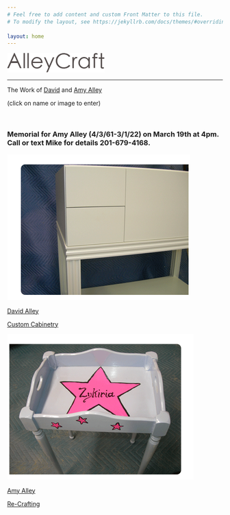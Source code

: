 ```yaml
---
# Feel free to add content and custom Front Matter to this file.
# To modify the layout, see https://jekyllrb.com/docs/themes/#overriding-theme-defaults

layout: home
---
```

<div id="wrapper">

   <p><img src="/images/FrontPageLogo.gif" alt="Alley Craft Designs" width="227" height="46" longdesc="David and Amy Alley Carpentry, Craft and Design" /></p>
   <hr>
  <div class="workof">
	<P>The Work of <a href="./wood">David</a> and <a href="./craft">Amy Alley</a></P>
  		 </div>
  		<div class="parenthesis">
		  <P class="parenthesis">(click on name or image to enter)</P>
  		</div>
  <P>&nbsp;</P>
<h3>Memorial for Amy Alley (4/3/61-3/1/22) on March 19th at 4pm. Call or text Mike for details 201-679-4168.</h3>
  	<div class="left"><a href="./wood"><img src="images/DavidDresser.gif" alt="Custom Cabinet" longdesc="David Alley Custom Cabinet" style="border: none"/></a>
 	 <p><a href="./wood">David Alley</a></p>
     <p class="sub"><a href="./wood">Custom Cabinetry</a></p></div>
  	 <div  class="right"><a href="./craft"><img src="images/AmyTable.gif" alt="Custom Childs Table" longdesc="Custom Childs Table by Amy Alley" style="border: none"/></a>
     <p><a href="./craft">Amy Alley</a></p>
     <p class="sub"><a href="./wood">Re-Crafting</a></p></div>

</div>
